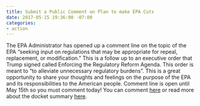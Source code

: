 ```yaml
---
title: Submit a Public Comment on Plan to make EPA Cuts
date: 2017-05-15 19:36:00 -07:00
categories:
- action
---
```


The EPA Administrator has opened up a comment line on the topic of the EPA “seeking input on regulations that may be appropriate for repeal, replacement, or modification.” This is a follow up to an executive order that Trump signed called Enforcing the Regulatory Reform Agenda. This order is meant to “to alleviate unnecessary regulatory burdens”. This is a great opportunity to share your thoughts and feelings on the purpose of the EPA and its responsibilities to the American people. Comment line is open until May 15th so you must comment today! You can comment [here](https://www.regulations.gov/docket?D=EPA-HQ-OA-2017-0190) or read more about the docket summary [here](https://www.regulations.gov/comment?D=EPA-HQ-OA-2017-0190-0042). 
